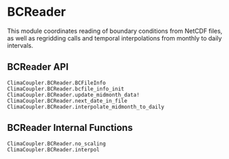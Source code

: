 # BCReader

This module coordinates reading of boundary conditions from NetCDF files,
as well as regridding calls and temporal interpolations from
monthly to daily intervals.

## BCReader API

```@docs
ClimaCoupler.BCReader.BCFileInfo
ClimaCoupler.BCReader.bcfile_info_init
ClimaCoupler.BCReader.update_midmonth_data!
ClimaCoupler.BCReader.next_date_in_file
ClimaCoupler.BCReader.interpolate_midmonth_to_daily
```


## BCReader Internal Functions

```@docs
ClimaCoupler.BCReader.no_scaling
ClimaCoupler.BCReader.interpol
```